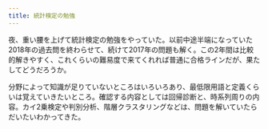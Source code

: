 ```yaml
---
title: 統計検定の勉強
---
```


夜、重い腰を上げて統計検定の勉強をやっていた。以前中途半端になっていた2018年の過去問を終わらせて、続けて2017年の問題も解く。この2年間は比較的解きやすく、これくらいの難易度で来てくれれば普通に合格ラインだが、果たしてどうだろうか。

分野によって知識が足りていないところはいろいろあり、最低限用語と定義くらいは覚えていきたいところ。確認する内容としては回帰診断と、時系列周りの内容。カイ2乗検定や判別分析、階層クラスタリングなどは、問題を解いていたらだいたいわかってきた。
